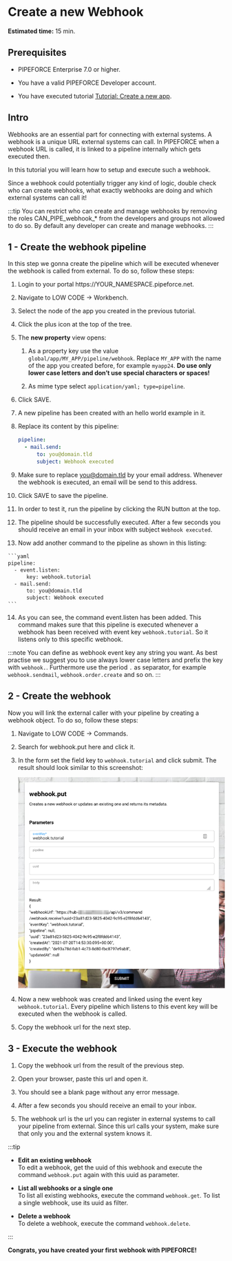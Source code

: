 # Create a new Webhook

**Estimated time:** 15 min.

## Prerequisites

*   PIPEFORCE Enterprise 7.0 or higher.
    
*   You have a valid PIPEFORCE Developer account.
    
*   You have executed tutorial [Tutorial: Create a new app](https://pipeforce.github.io/docs/tutorials/beginner/create-app).
    

## Intro

Webhooks are an essential part for connecting with external systems. A webhook is a unique URL external systems can call. In PIPEFORCE when a webhook URL is called, it is linked to a pipeline internally which gets executed then.

In this tutorial you will learn how to setup and execute such a webhook.

Since a webhook could potentially trigger any kind of logic, double check who can create webhooks, what exactly webhooks are doing and which external systems can call it!  
  
:::tip 
You can restrict who can create and manage webhooks by removing the roles CAN\_PIPE\_webhook\_\* from the developers and groups not allowed to do so. By default any developer can create and manage webhooks.
:::

## 1 - Create the webhook pipeline


In this step we gonna create the pipeline which will be executed whenever the webhook is called from external. To do so, follow these steps:

1.  Login to your portal https://YOUR\_NAMESPACE.pipeforce.net.
    
2.  Navigate to LOW CODE → Workbench.
    
3.  Select the node of the app you created in the previous tutorial.
    
4.  Click the plus icon at the top of the tree.
    
5.  The **new property** view opens:
    
    1.  As a property key use the value `global/app/MY_APP/pipeline/webhook`. Replace `MY_APP` with the name of the app you created before, for example `myapp24`. **Do use only lower case letters and don’t use special characters or spaces!**
        
    2.  As mime type select `application/yaml; type=pipeline`.
        
6.  Click SAVE.
    
7.  A new pipeline has been created with an hello world example in it.
    
8.  Replace its content by this pipeline:
    
    ```yaml
    pipeline:
      - mail.send:
          to: you@domain.tld
          subject: Webhook executed
    ```
    
9.  Make sure to replace you@domain.tld by your email address. Whenever the webhook is executed, an email will be send to this address.
    
10.  Click SAVE to save the pipeline.
    
11.  In order to test it, run the pipeline by clicking the RUN button at the top.
    
12.  The pipeline should be successfully executed. After a few seconds you should receive an email in your inbox with subject `Webhook executed`.
    
13.  Now add another command to the pipeline as shown in this listing:
    
    ```yaml
    pipeline:
      - event.listen:
          key: webhook.tutorial
      - mail.send:
          to: you@domain.tld
          subject: Webhook executed
    ```
    
14.  As you can see, the command event.listen has been added. This command makes sure that this pipeline is executed whenever a webhook has been received with event key `webhook.tutorial`. So it listens only to this specific webhook.
    

:::note 
You can define as webhook event key any string you want. As best practise we suggest you to use always lower case letters and prefix the key with `webhook.`. Furthermore use the period `.` as separator, for example `webhook.sendmail`, `webhook.order.create` and so on.
:::

## 2 - Create the webhook

Now you will link the external caller with your pipeline by creating a webhook object. To do so, follow these steps:

1.  Navigate to LOW CODE → Commands.
    
2.  Search for webhook.put here and click it.
    
3.  In the form set the field key to `webhook.tutorial` and click submit. The result should look similar to this screenshot:  
    
    ![](../../img/grafik-20210720-145538.png)
4.  Now a new webhook was created and linked using the event key `webhook.tutorial`. Every pipeline which listens to this event key will be executed when the webhook is called.
    
5.  Copy the webhook url for the next step.
    

## 3 - Execute the webhook

1.  Copy the webhook url from the result of the previous step.
    
2.  Open your browser, paste this url and open it.
    
3.  You should see a blank page without any error message.
    
4.  After a few seconds you should receive an email to your inbox.
    
5.  The webhook url is the url you can register in external systems to call your pipeline from external. Since this url calls your system, make sure that only you and the external system knows it.
    

:::tip

*   **Edit an existing webhook**  
    To edit a webhook, get the uuid of this webhook and execute the command `webhook.put` again with this uuid as parameter.
    
*   **List all webhooks or a single one**  
    To list all existing webhooks, execute the command `webhook.get`. To list a single webhook, use its uuid as filter.
    
*   **Delete a webhook**  
    To delete a webhook, execute the command `webhook.delete`.

:::
    

**Congrats, you have created your first webhook with PIPEFORCE!**
